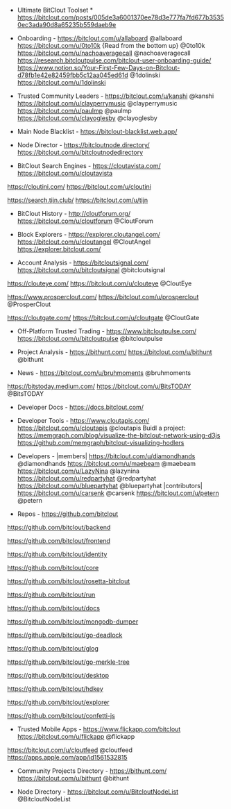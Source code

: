 * Ultimate BitClout Toolset *
https://bitclout.com/posts/005de3a6001370ee78d3e777fa7fd677b35350ec3ada90d8a65235b559daeb9e

- Onboarding -
https://bitclout.com/u/allaboard
@allaboard
https://bitclout.com/u/0to10k {Read from the bottom up}
@0to10k
https://bitclout.com/u/nachoaveragecall
@nachoaveragecall
https://research.bitcloutpulse.com/bitclout-user-onboarding-guide/
https://www.notion.so/Your-First-Few-Days-on-Bitclout-d78fb1e42e82459fbb5c12aa045ed61d
@1dolinski
https://bitclout.com/u/1dolinski

- Trusted Community Leaders -
https://bitclout.com/u/kanshi
@kanshi
https://bitclout.com/u/clayperrymusic
@clayperrymusic
https://bitclout.com/u/paulmp
@paulmp
https://bitclout.com/u/clayoglesby
@clayoglesby

- Main Node Blacklist -
https://bitclout-blacklist.web.app/

- Node Director - 
https://bitcloutnode.directory/
https://bitclout.com/u/bitcloutnodedirectory

- BitClout Search Engines -
https://cloutavista.com/
https://bitclout.com/u/cloutavista

https://cloutini.com/
https://bitclout.com/u/cloutini

https://search.tijn.club/
https://bitclout.com/u/tijn

- BitClout History - 
http://cloutforum.org/
https://bitclout.com/u/cloutforum
@CloutForum

- Block Explorers -
https://explorer.cloutangel.com/
https://bitclout.com/u/cloutangel
@CloutAngel
https://explorer.bitclout.com/

- Account Analysis -
https://bitcloutsignal.com/
https://bitclout.com/u/bitcloutsignal
@bitcloutsignal

https://clouteye.com/
https://bitclout.com/u/clouteye
@CloutEye

https://www.prosperclout.com/
https://bitclout.com/u/prosperclout
@ProsperClout

https://cloutgate.com/
https://bitclout.com/u/cloutgate
@CloutGate

- Off-Platform Trusted Trading -
https://www.bitcloutpulse.com/
https://bitclout.com/u/bitcloutpulse
@bitcloutpulse

- Project Analysis -
https://bithunt.com/
https://bitclout.com/u/bithunt
@bithunt

- News -
https://bitclout.com/u/bruhmoments
@bruhmoments

https://bitstoday.medium.com/
https://bitclout.com/u/BitsTODAY
@BitsTODAY

- Developer Docs -
https://docs.bitclout.com/

- Developer Tools -
https://www.cloutapis.com/
https://bitclout.com/u/cloutapis
@cloutapis
Buidl a project: 
https://memgraph.com/blog/visualize-the-bitclout-network-using-d3js
https://github.com/memgraph/bitclout-visualizing-hodlers

- Developers -
|members|
https://bitclout.com/u/diamondhands
@diamondhands
https://bitclout.com/u/maebeam
@maebeam
https://bitclout.com/u/LazyNina
@lazynina
https://bitclout.com/u/redpartyhat
@redpartyhat
https://bitclout.com/u/bluepartyhat
@bluepartyhat |contributors|
https://bitclout.com/u/carsenk
@carsenk
https://bitclout.com/u/petern
@petern

- Repos -
https://github.com/bitclout

https://github.com/bitclout/backend

https://github.com/bitclout/frontend

https://github.com/bitclout/identity

https://github.com/bitclout/core

https://github.com/bitclout/rosetta-bitclout

https://github.com/bitclout/run

https://github.com/bitclout/docs

https://github.com/bitclout/mongodb-dumper

https://github.com/bitclout/go-deadlock

https://github.com/bitclout/glog

https://github.com/bitclout/go-merkle-tree

https://github.com/bitclout/desktop

https://github.com/bitclout/hdkey

https://github.com/bitclout/explorer

https://github.com/bitclout/confetti-js

- Trusted Mobile Apps -
https://www.flickapp.com/bitclout
https://bitclout.com/u/flickapp
@flickapp

https://bitclout.com/u/cloutfeed
@cloutfeed
https://apps.apple.com/app/id1561532815

- Community Projects Directory -
https://bithunt.com/
https://bitclout.com/u/bithunt
@bithunt

- Node Directory - 
https://bitclout.com/u/BitcloutNodeList
@BitcloutNodeList
